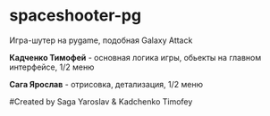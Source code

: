 # spaceshooter-pg
Игра-шутер на pygame, подобная Galaxy Attack

**Кадченко Тимофей** - основная логика игры, обьекты на главном интерфейсе, 1/2 меню

**Сага Ярослав** - отрисовка, детализация, 1/2 меню

#Created by Saga Yaroslav & Kadchenko Timofey
